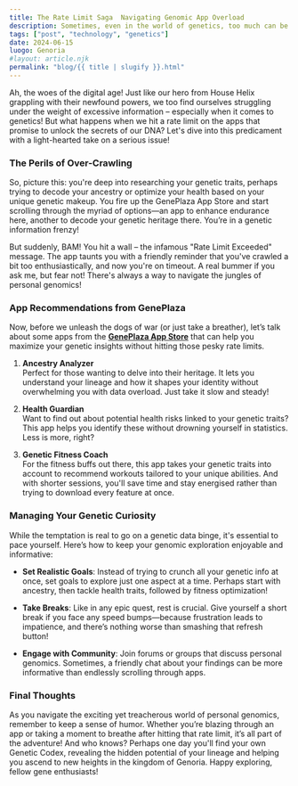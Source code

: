 ```yaml
---
title: The Rate Limit Saga  Navigating Genomic App Overload
description: Sometimes, even in the world of genetics, too much can be too much. Let's explore how to manage genetic information without hitting that rate limit.
tags: ["post", "technology", "genetics"]
date: 2024-06-15
luogo: Genoria
#layout: article.njk
permalink: "blog/{{ title | slugify }}.html"
---
```


Ah, the woes of the digital age! Just like our hero from House Helix grappling with their newfound powers, we too find ourselves struggling under the weight of excessive information – especially when it comes to genetics! But what happens when we hit a rate limit on the apps that promise to unlock the secrets of our DNA? Let's dive into this predicament with a light-hearted take on a serious issue!

### The Perils of Over-Crawling

So, picture this: you're deep into researching your genetic traits, perhaps trying to decode your ancestry or optimize your health based on your unique genetic makeup. You fire up the GenePlaza App Store and start scrolling through the myriad of options—an app to enhance endurance here, another to decode your genetic heritage there. You’re in a genetic information frenzy! 

But suddenly, BAM! You hit a wall – the infamous "Rate Limit Exceeded" message. The app taunts you with a friendly reminder that you've crawled a bit too enthusiastically, and now you're on timeout. A real bummer if you ask me, but fear not! There's always a way to navigate the jungles of personal genomics!

### App Recommendations from GenePlaza

Now, before we unleash the dogs of war (or just take a breather), let’s talk about some apps from the **[GenePlaza App Store](https://www.GenePlaza.com/app-store)** that can help you maximize your genetic insights without hitting those pesky rate limits.

1. **Ancestry Analyzer**  
   Perfect for those wanting to delve into their heritage. It lets you understand your lineage and how it shapes your identity without overwhelming you with data overload. Just take it slow and steady!

2. **Health Guardian**  
   Want to find out about potential health risks linked to your genetic traits? This app helps you identify these without drowning yourself in statistics. Less is more, right?

3. **Genetic Fitness Coach**  
   For the fitness buffs out there, this app takes your genetic traits into account to recommend workouts tailored to your unique abilities. And with shorter sessions, you'll save time and stay energised rather than trying to download every feature at once.

### Managing Your Genetic Curiosity

While the temptation is real to go on a genetic data binge, it's essential to pace yourself. Here’s how to keep your genomic exploration enjoyable and informative:

- **Set Realistic Goals**: Instead of trying to crunch all your genetic info at once, set goals to explore just one aspect at a time. Perhaps start with ancestry, then tackle health traits, followed by fitness optimization!

- **Take Breaks**: Like in any epic quest, rest is crucial. Give yourself a short break if you face any speed bumps—because frustration leads to impatience, and there’s nothing worse than smashing that refresh button!

- **Engage with Community**: Join forums or groups that discuss personal genomics. Sometimes, a friendly chat about your findings can be more informative than endlessly scrolling through apps.

### Final Thoughts

As you navigate the exciting yet treacherous world of personal genomics, remember to keep a sense of humor. Whether you’re blazing through an app or taking a moment to breathe after hitting that rate limit, it’s all part of the adventure! And who knows? Perhaps one day you'll find your own Genetic Codex, revealing the hidden potential of your lineage and helping you ascend to new heights in the kingdom of Genoria. Happy exploring, fellow gene enthusiasts!